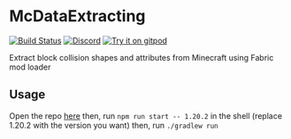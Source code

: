 # McDataExtracting

[![Build Status](https://img.shields.io/github/actions/workflow/status/PrismarineJS/McDataExtracting/ci.yml.svg?label=CI&logo=github&logoColor=lightgrey)](https://github.com/PrismarineJS/McDataExtracting/actions?query=workflow%3A%22CI%22)
[![Discord](https://img.shields.io/badge/chat-on%20discord-brightgreen.svg)](https://discord.gg/GsEFRM8)
[![Try it on gitpod](https://img.shields.io/badge/try-on%20gitpod-brightgreen.svg)](https://gitpod.io/#https://github.com/PrismarineJS/McDataExtracting)

Extract block collision shapes and attributes from Minecraft using Fabric mod loader

## Usage
Open the repo [here](https://gitpod.io/#https://github.com/PrismarineJS/McDataExtracting)
then, run `npm run start -- 1.20.2` in the shell (replace 1.20.2 with the version you want)
then, run `./gradlew run`
